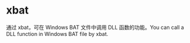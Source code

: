 # xbat
通过 xbat，可在 Windows BAT 文件中调用 DLL 函数的功能。You can call a DLL function in Windows BAT file by xbat.
